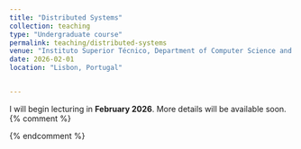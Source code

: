 ```yaml
---
title: "Distributed Systems"
collection: teaching
type: "Undergraduate course"
permalink: teaching/distributed-systems
venue: "Instituto Superior Técnico, Department of Computer Science and Engineering"
date: 2026-02-01
location: "Lisbon, Portugal"


---
```

I will begin lecturing in **February 2026**. More details will be available soon.
{% comment %}
<!--
As a **Teaching Assistant (TA)** for the *Distributed Systems* undergraduate course at **Instituto Superior Técnico**, I supported students in understanding key concepts of distributed computing, including consistency models, fault tolerance, and consensus protocols.

Responsibilities
======
- Assisted in preparing and grading programming assignments focused on **message passing**, **replication**, and **synchronization**.  
- Conducted **weekly lab sessions** to guide students through the implementation of distributed algorithms in **Java**.  
- Helped design **practical exercises** simulating real-world distributed environments.  
- Provided **one-on-one tutoring** and **office hours** to clarify theoretical and implementation challenges.  
- Collaborated with the teaching staff to evaluate project deliverables and provide constructive feedback.  

Skills and Tools
======
- **Languages & Frameworks:** Java, gRPC, REST  
- **Concepts:** Consensus algorithms (Paxos, Raft), Replication, Fault tolerance, Event ordering  
- **Environment:** UNIX systems, Docker, Git  

Reflection
======

This experience deepened my understanding of the challenges in designing reliable and scalable distributed systems and strengthened my ability to explain complex technical concepts clearly to others.
-->
{% endcomment %}